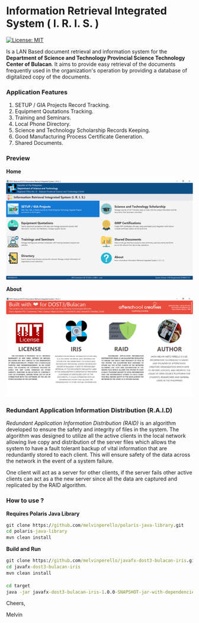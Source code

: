 # Information Retrieval Integrated System ( I. R. I. S. )
[![License: MIT](https://img.shields.io/badge/License-MIT-yellow.svg)](https://opensource.org/licenses/MIT)


Is a LAN Based document retrieval and information system for the **Department of Science and Technology Provincial Science Technology Center of Bulacan**. It aims to provide easy retrieval of the documents frequently used in the organization's operation by providing a database of digitalized copy of the documents.


### Application Features


1. SETUP / GIA Projects Record Tracking.
2. Equipment Qoutations Tracking.
3. Training and Seminars.
4. Local Phone Directory.
5. Science and Technology Scholarship Records Keeping.
6. Good Manufacturing Process Certificate Generation.
7. Shared Documents.


### Preview


**Home**


[![Home Preview](https://raw.githubusercontent.com/melvinperello/javafx-dost3-bulacan-iris/master/readme-preview/home.PNG)](https://raw.githubusercontent.com/melvinperello/javafx-dost3-bulacan-iris/master/readme-preview/home.PNG)


**About**


[![About Preview](https://raw.githubusercontent.com/melvinperello/javafx-dost3-bulacan-iris/master/readme-preview/about.PNG)](https://raw.githubusercontent.com/melvinperello/javafx-dost3-bulacan-iris/master/readme-preview/about.PNG)


### Redundant Application Information Distribution (R.A.I.D)


*Redundant Application Information Distribution (RAID)* is an algorithm developed to ensure the safety and integrity of files in the system. The algorithm was designed to utilize all the active clients in the local network allowing live copy and distribution of the server files which allows the system to have a fault tolerant backup of vital information that are redundantly stored to each client. This will ensure safety of the data across the network in the event of a system failure.


One client will act as a server for other clients, if the server fails other active clients can act as a the new server since all the data are captured and replicated by the RAID algorithm.


### How to use ?

**Requires Polaris Java Library**


```bat
git clone https://github.com/melvinperello/polaris-java-library.git
cd polaris-java-library
mvn clean install
```


**Build and Run**
```bat
git clone https://github.com/melvinperello/javafx-dost3-bulacan-iris.git
cd javafx-dost3-bulacan-iris
mvn clean install

cd target
java -jar javafx-dost3-bulacan-iris-1.0.0-SNAPSHOT-jar-with-dependencies.jar
```




Cheers,


Melvin